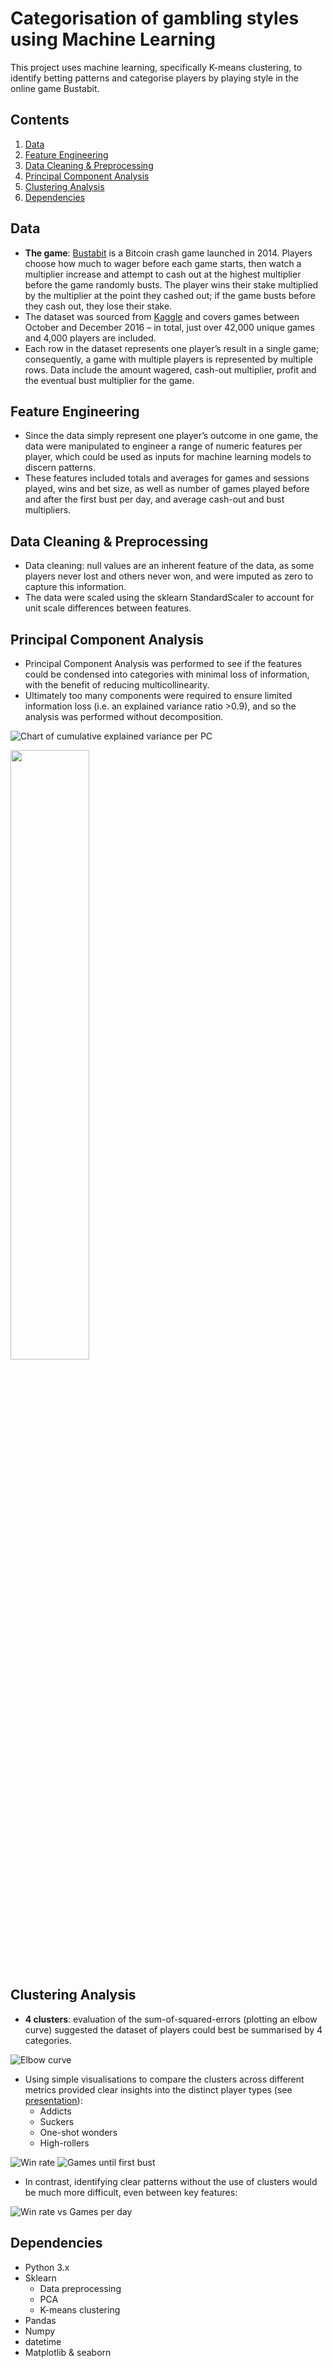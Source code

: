# Categorisation of gambling styles using Machine Learning

This project uses machine learning, specifically K-means clustering, to identify betting patterns and categorise players by playing style in the online game Bustabit.

## Contents
1. [Data](#data)
2. [Feature Engineering](#feature-engineering)
3. [Data Cleaning & Preprocessing](#data-cleaning--preprocessing)
4. [Principal Component Analysis](#principal-component-analysis)
5. [Clustering Analysis](#clustering-analysis)
6. [Dependencies](#dependencies)

## Data
- **The game**: [Bustabit](https://bustabit.com/) is a Bitcoin crash game launched in 2014. Players choose how much to wager before each game starts, then watch a multiplier increase and attempt to cash out at the highest multiplier before the game randomly busts. The player wins their stake multiplied by the multiplier at the point they cashed out; if the game busts before they cash out, they lose their stake.
- The dataset was sourced from [Kaggle](https://www.kaggle.com/datasets/kingabzpro/gambling-behavior-bustabit) and covers games between October and December 2016 – in total, just over 42,000 unique games and 4,000 players are included.
- Each row in the dataset represents one player’s result in a single game; consequently, a game with multiple players is represented by multiple rows. Data include the amount wagered, cash-out multiplier, profit and the eventual bust multiplier for the game.

## Feature Engineering
- Since the data simply represent one player’s outcome in one game, the data were manipulated to engineer a range of numeric features per player, which could be used as inputs for machine learning models to discern patterns.
- These features included totals and averages for games and sessions played, wins and bet size, as well as number of games played before and after the first bust per day, and average cash-out and bust multipliers.

## Data Cleaning & Preprocessing
- Data cleaning: null values are an inherent feature of the data, as some players never lost and others never won, and were imputed as zero to capture this information.
- The data were scaled using the sklearn StandardScaler to account for unit scale differences between features. 

## Principal Component Analysis
- Principal Component Analysis was performed to see if the features could be condensed into categories with minimal loss of information, with the benefit of reducing multicollinearity.
- Ultimately too many components were required to ensure limited information loss (i.e. an explained variance ratio >0.9), and so the analysis was performed without decomposition.
 
![Chart of cumulative explained variance per PC](Images/pca_plot.png)

<img src="Images/pca_plot.png" width="50%">

## Clustering Analysis
- **4 clusters**: evaluation of the sum-of-squared-errors (plotting an elbow curve) suggested the dataset of players could best be summarised by 4 categories.

![Elbow curve](Images/elbow_visualisation.png)

- Using simple visualisations to compare the clusters across different metrics provided clear insights into the distinct player types (see [presentation](bustabit_clustering_analysis_presentation.pdf)):
	- Addicts
	- Suckers
	- One-shot wonders
	- High-rollers

![Win rate](Images/win_rate.png) ![Games until first bust](Images/games_until_first_bust.png)

- In contrast, identifying clear patterns without the use of clusters would be much more difficult, even between key features:

![Win rate vs Games per day](Images/wr_gpd.png)


## Dependencies
- Python 3.x
- Sklearn
	- Data preprocessing
	- PCA
	- K-means clustering
- Pandas
- Numpy
- datetime
- Matplotlib & seaborn
